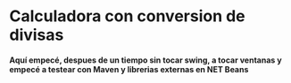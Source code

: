 <h1>Calculadora con conversion de divisas</h1>
<h4>Aquí empecé, despues de un tiempo sin tocar swing, a tocar ventanas y empecé a testear con Maven y librerias externas en <strong>NET Beans</strong></h4>
